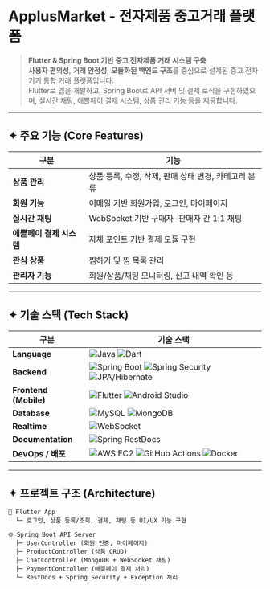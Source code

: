 # ApplusMarket - 전자제품 중고거래 플랫폼

> **Flutter & Spring Boot 기반 중고 전자제품 거래 시스템 구축**  
**사용자 편의성**, **거래 안정성**, **모듈화된 백엔드 구조**를 중심으로 설계된 중고 전자기기 통합 거래 플랫폼입니다.  
Flutter로 앱을 개발하고, Spring Boot로 API 서버 및 결제 로직을 구현하였으며, 실시간 채팅, 애쁠페이 결제 시스템, 상품 관리 기능 등을 제공합니다.

---

## ✦ 주요 기능 (Core Features)

| 구분 | 기능 |
|------|------|
| **상품 관리** | 상품 등록, 수정, 삭제, 판매 상태 변경, 카테고리 분류 |
| **회원 기능** | 이메일 기반 회원가입, 로그인, 마이페이지 |
| **실시간 채팅** | WebSocket 기반 구매자-판매자 간 1:1 채팅 |
| **애쁠페이 결제 시스템** | 자체 포인트 기반 결제 모듈 구현 |
| **관심 상품** | 찜하기 및 찜 목록 관리 |
| **관리자 기능** | 회원/상품/채팅 모니터링, 신고 내역 확인 등 |

---

## ✦ 기술 스택 (Tech Stack)

| 구분 | 기술 스택 |
|------|-----------|
| **Language** | ![Java](https://img.shields.io/badge/Java%2017-007396?style=flat&logo=java) ![Dart](https://img.shields.io/badge/Dart-0175C2?style=flat&logo=dart&logoColor=white) |
| **Backend** | ![Spring Boot](https://img.shields.io/badge/Spring%20Boot%203.1-6DB33F?style=flat&logo=spring-boot) ![Spring Security](https://img.shields.io/badge/Spring%20Security-6DB33F?style=flat&logo=spring) ![JPA/Hibernate](https://img.shields.io/badge/JPA%20%2F%20Hibernate-59666C?style=flat&logo=hibernate) |
| **Frontend (Mobile)** | ![Flutter](https://img.shields.io/badge/Flutter-02569B?style=flat&logo=flutter) ![Android Studio](https://img.shields.io/badge/Android%20Studio-3DDC84?style=flat&logo=android-studio) |
| **Database** | ![MySQL](https://img.shields.io/badge/MySQL%208.0-4479A1?style=flat&logo=mysql) ![MongoDB](https://img.shields.io/badge/MongoDB-4EA94B?style=flat&logo=mongodb) |
| **Realtime** | ![WebSocket](https://img.shields.io/badge/WebSocket-enabled-blue?style=flat) |
| **Documentation** | ![Spring RestDocs](https://img.shields.io/badge/Spring%20RestDocs-used-brightgreen?style=flat) |
| **DevOps / 배포** | ![AWS EC2](https://img.shields.io/badge/AWS%20EC2-deployed-orange?style=flat&logo=amazon-aws) ![GitHub Actions](https://img.shields.io/badge/GitHub%20Actions-CI%2FCD-blue?style=flat&logo=github-actions) ![Docker](https://img.shields.io/badge/Docker-used-2496ED?style=flat&logo=docker) |

---

## ✦ 프로젝트 구조 (Architecture)

```plaintext
📱 Flutter App
  └─ 로그인, 상품 등록/조회, 결제, 채팅 등 UI/UX 기능 구현

🌐 Spring Boot API Server
  ├─ UserController (회원 인증, 마이페이지)
  ├─ ProductController (상품 CRUD)
  ├─ ChatController (MongoDB + WebSocket 채팅)
  ├─ PaymentController (애쁠페이 결제 처리)
  └─ RestDocs + Spring Security + Exception 처리
